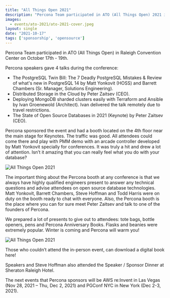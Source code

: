 ```yaml
---
title: "All Things Open 2021"
description: "Percona Team participated in ATO (All Things Open) 2021 in Raleigh Convention Center. The Percona booth is the place where you can meet experts and talk about open source databases, up-to-date IT technologies, Kubernetes and monitoring tools. "
images:
  - events/ato-2021/ato-2021-cover.jpeg
layout: single
date: "2021-10-17"
tags: ['sponsorship', 'opensource']
---
```


Percona Team participated in ATO (All Things Open) in Raleigh Convention Center on October 17th - 19th.

Percona speakers gave 4 talks during the conference:

* The PostgreSQL Twin Bill:  The 7 Deadly PostgreSQL Mistakes & Review of what's new in PostgreSQL 14 by Matt Yonkovit (HOSS) and Barrett Chambers (Sr. Manager, Solutions Engineering).
* Distributed Storage in the Cloud by Peter Zaitsev (CEO).
* Deploying MongoDB sharded clusters easily with Terraform and Ansible by Ivan Groenewold (Architect). Ivan delivered the talk remotely due to travel restrictions.
* The State of Open Source Databases in 2021 (Keynote) by Peter Zaitsev (CEO).

Percona sponsored the event and had a booth located on the 4th floor near the main stage for  Keynotes. The traffic was good. All attendees could come there and play with PMM demo with an arcade controller developed by Matt Yonkovit specially for conferences. It was truly a hit and drew a lot of attention. Isn’t it amazing that you can really feel what you do with your database?

![All Things Open 2021](/events/ato-2021/ato-2021-collage.jpg)

The important thing about the Percona booth at any conference is that we always have highly qualified engineers present to answer any technical questions and advise attendees on open source database technologies. Matt Yonkovit, Barrett Chambers, Steve Hoffman and Todd Harris were on duty on the booth ready to chat with everyone. Also, the Percona booth is the place where you can for sure meet Peter Zaitsev and talk to one of the founders of Percona. 

We prepared a lot of presents to give out to attendees: tote bags, bottle openers, pens and Percona Anniversary Books. Flasks and beanies were extremely popular. Winter is coming and Percona will warm you! 

![All Things Open 2021](/events/ato-2021/ato-2021-collage-2.jpg)

Those who couldn’t attend the in-person event, can download a digital book here!

Speakers and Steve Hoffman also attended the Speaker / Sponsor Dinner at Sheraton Raleigh Hotel.

The next events that Percona sponsors will be AWS re:Invent in Las Vegas (Nov 28, 2021 – Thu, Dec 2, 2021) and PGConf NYC in New York (Dec 2-3, 2021). 





